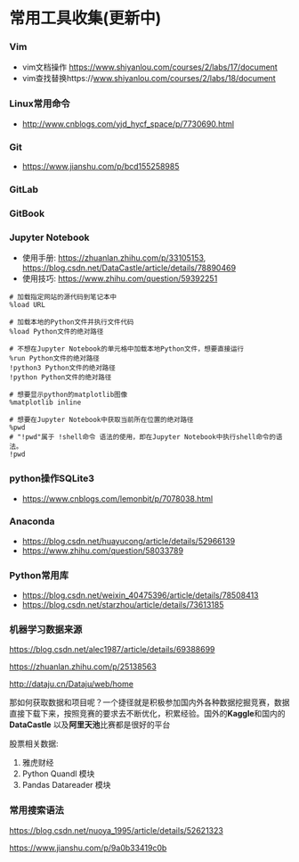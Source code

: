 # 常用工具收集(更新中)

### Vim

- vim文档操作 https://www.shiyanlou.com/courses/2/labs/17/document
- vim查找替换https://www.shiyanlou.com/courses/2/labs/18/document

### Linux常用命令

- http://www.cnblogs.com/yjd_hycf_space/p/7730690.html

### Git

- https://www.jianshu.com/p/bcd155258985

### GitLab

### GitBook

### Jupyter Notebook

- 使用手册: https://zhuanlan.zhihu.com/p/33105153, https://blog.csdn.net/DataCastle/article/details/78890469
- 使用技巧: https://www.zhihu.com/question/59392251

```
# 加载指定网站的源代码到笔记本中
%load URL

# 加载本地的Python文件并执行文件代码
%load Python文件的绝对路径

# 不想在Jupyter Notebook的单元格中加载本地Python文件，想要直接运行
%run Python文件的绝对路径
!python3 Python文件的绝对路径
!python Python文件的绝对路径

# 想要显示python的matplotlib图像
%matplotlib inline

# 想要在Jupyter Notebook中获取当前所在位置的绝对路径
%pwd
# "!pwd"属于 !shell命令 语法的使用，即在Jupyter Notebook中执行shell命令的语法。
!pwd

```



### python操作SQLite3

- <https://www.cnblogs.com/lemonbit/p/7078038.html>

### Anaconda

- https://blog.csdn.net/huayucong/article/details/52966139
- https://www.zhihu.com/question/58033789

### Python常用库

- https://blog.csdn.net/weixin_40475396/article/details/78508413
- https://blog.csdn.net/starzhou/article/details/73613185

### 机器学习数据来源

<https://blog.csdn.net/alec1987/article/details/69388699>

<https://zhuanlan.zhihu.com/p/25138563>

<http://dataju.cn/Dataju/web/home>

那如何获取数据和项目呢？一个捷径就是积极参加国内外各种数据挖掘竞赛，数据直接下载下来，按照竞赛的要求去不断优化，积累经验。国外的**Kaggle**和国内的**DataCastle** 以及**阿里天池**比赛都是很好的平台

股票相关数据:

1. 雅虎财经
2. Python Quandl 模块
3. Pandas Datareader 模块

### 常用搜索语法

https://blog.csdn.net/nuoya_1995/article/details/52621323

https://www.jianshu.com/p/9a0b33419c0b